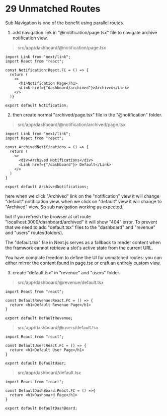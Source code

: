 # 29 Unmatched Routes   

Sub Navigation is one of the benefit using parallel routes.    

1. add navigation link in "@notification/page.tsx" file to navigate archive notification view.  
>src/app/dashboard/@notification/page.tsx  
```tsx
import Link from "next/link";
import React from "react";

const Notification:React.FC = () => {
  return (
    <>
      <h1>Notification Page</h1>
      <Link href={"dashboard/archived"}>Archived</Link>
    </>
  )}

export default Notification;
```

2. then create normal "archived/page.tsx" file in the "@notification" folder.   
>src/app/dashboard/@notification/archived/page.tsx   
```tsx 
import Link from "next/link";
import React from "react";

const ArchivedNotifications = () => {
  return (
    <>
      <div>Archived Notifications</div>
      <Link href={"/dashboard"}> Default</Link>
    </>
  )
}

export default ArchivedNotifications;
```

here when we click "Archived" link on the "notification" view it will change "default" notification view. when we click on "default" view it will change to "Archived" view. So sub navigation working as expected.      

but if you refresh the browser at url route "localhost:3000/dashboard/archived" it will show "404" error. To prevent that we need to add "default.tsx" files to the "dashboard" and "revenue" and "users" routes(folders).  

The "default.tsx" file in Next.js serves as a fallback to render content when the framwork cannot retrieve a slot's active state from the current URL.   

You have complate freedom to define the UI for unmatched routes: you can either mirror the content found in page.tsx or craft an entirely custom view.   

3. create "default.tsx" in "revenue" and "users" folder.   
>src/app/dashboard/@revenue/default.tsx  
```tsx 
import React from "react";

const DefaultRevenue:React.FC = () => {
  return <h1>Default Revenue Page</h1>
}

export default DefaultRevenue;
```
>src/app/dashboard/@users/default.tsx  
```tsx 
import React from "react";

const DefaultUser:React.FC = () => {
  return <h1>Default User Page</h1>
}

export default DefaultUser;
```

>src/app/dashboard/default.tsx   
```tsx 
import React from "react";

const DefaultDashBoard:React.FC = () =>{
  return <h1>Dashboard Page</h1>
}

export default DefaultDashBoard;
```
